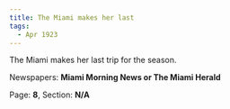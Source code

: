```yaml
---  
title: The Miami makes her last  
tags:  
  - Apr 1923  
---  
```

  
The Miami makes her last trip for the season.  
  
Newspapers: **Miami Morning News or The Miami Herald**  
  
Page: **8**, Section: **N/A** 
